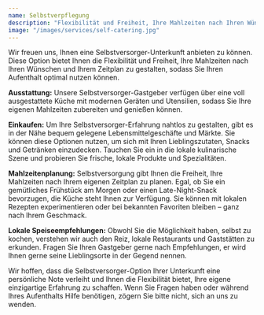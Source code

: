 ```yaml
---
name: Selbstverpflegung
description: "Flexibilität und Freiheit, Ihre Mahlzeiten nach Ihren Wünschen und Ihrem Zeitplan zu gestalten"
image: "/images/services/self-catering.jpg"
---
```


Wir freuen uns, Ihnen eine Selbstversorger-Unterkunft anbieten zu können.
Diese Option bietet Ihnen die Flexibilität und Freiheit, Ihre Mahlzeiten nach Ihren Wünschen und Ihrem Zeitplan zu gestalten, sodass Sie Ihren Aufenthalt optimal nutzen können.

**Ausstattung:** Unsere Selbstversorger-Gastgeber verfügen über eine voll ausgestattete Küche mit modernen Geräten und Utensilien, sodass Sie Ihre eigenen Mahlzeiten zubereiten und genießen können.

**Einkaufen:** Um Ihre Selbstversorger-Erfahrung nahtlos zu gestalten, gibt es in der Nähe bequem gelegene Lebensmittelgeschäfte und Märkte. Sie können diese Optionen nutzen, um sich mit Ihren Lieblingszutaten, Snacks und Getränken einzudecken. Tauchen Sie ein in die lokale kulinarische Szene und probieren Sie frische, lokale Produkte und Spezialitäten.

**Mahlzeitenplanung:** Selbstversorgung gibt Ihnen die Freiheit, Ihre Mahlzeiten nach Ihrem eigenen Zeitplan zu planen. Egal, ob Sie ein gemütliches Frühstück am Morgen oder einen Late-Night-Snack bevorzugen, die Küche steht Ihnen zur Verfügung. Sie können mit lokalen Rezepten experimentieren oder bei bekannten Favoriten bleiben – ganz nach Ihrem Geschmack.

**Lokale Speiseempfehlungen:** Obwohl Sie die Möglichkeit haben, selbst zu kochen, verstehen wir auch den Reiz, lokale Restaurants und Gaststätten zu erkunden. Fragen Sie Ihren Gastgeber gerne nach Empfehlungen, er wird Ihnen gerne seine Lieblingsorte in der Gegend nennen.

Wir hoffen, dass die Selbstversorger-Option Ihrer Unterkunft eine persönliche Note verleiht und Ihnen die Flexibilität bietet, Ihre eigene einzigartige Erfahrung zu schaffen. Wenn Sie Fragen haben oder während Ihres Aufenthalts Hilfe benötigen, zögern Sie bitte nicht, sich an uns zu wenden.
